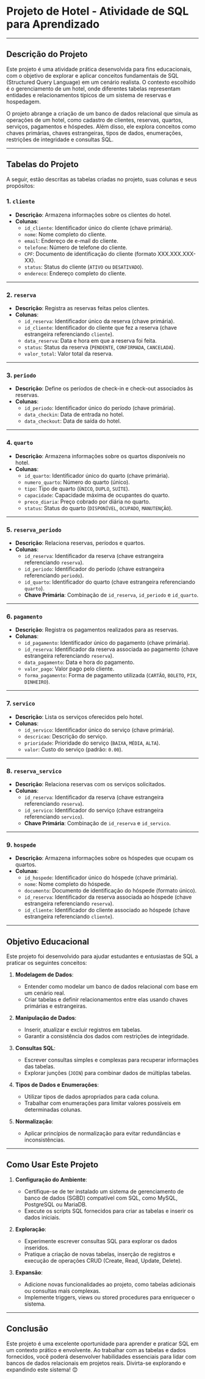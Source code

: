 # **Projeto de Hotel - Atividade de SQL para Aprendizado**

---

## **Descrição do Projeto**

Este projeto é uma atividade prática desenvolvida para fins educacionais, com o objetivo de explorar e aplicar conceitos fundamentais de SQL (Structured Query Language) em um cenário realista. O contexto escolhido é o gerenciamento de um hotel, onde diferentes tabelas representam entidades e relacionamentos típicos de um sistema de reservas e hospedagem.

O projeto abrange a criação de um banco de dados relacional que simula as operações de um hotel, como cadastro de clientes, reservas, quartos, serviços, pagamentos e hóspedes. Além disso, ele explora conceitos como chaves primárias, chaves estrangeiras, tipos de dados, enumerações, restrições de integridade e consultas SQL.

---

## **Tabelas do Projeto**

A seguir, estão descritas as tabelas criadas no projeto, suas colunas e seus propósitos:

### 1. **`cliente`**
- **Descrição**: Armazena informações sobre os clientes do hotel.
- **Colunas**:
  - `id_cliente`: Identificador único do cliente (chave primária).
  - `nome`: Nome completo do cliente.
  - `email`: Endereço de e-mail do cliente.
  - `telefone`: Número de telefone do cliente.
  - `CPF`: Documento de identificação do cliente (formato XXX.XXX.XXX-XX).
  - `status`: Status do cliente (`ATIVO` ou `DESATIVADO`).
  - `endereco`: Endereço completo do cliente.

---

### 2. **`reserva`**
- **Descrição**: Registra as reservas feitas pelos clientes.
- **Colunas**:
  - `id_reserva`: Identificador único da reserva (chave primária).
  - `id_cliente`: Identificador do cliente que fez a reserva (chave estrangeira referenciando `cliente`).
  - `data_reserva`: Data e hora em que a reserva foi feita.
  - `status`: Status da reserva (`PENDENTE`, `CONFIRMADA`, `CANCELADA`).
  - `valor_total`: Valor total da reserva.

---

### 3. **`periodo`**
- **Descrição**: Define os períodos de check-in e check-out associados às reservas.
- **Colunas**:
  - `id_periodo`: Identificador único do período (chave primária).
  - `data_checkin`: Data de entrada no hotel.
  - `data_checkout`: Data de saída do hotel.

---

### 4. **`quarto`**
- **Descrição**: Armazena informações sobre os quartos disponíveis no hotel.
- **Colunas**:
  - `id_quarto`: Identificador único do quarto (chave primária).
  - `numero_quarto`: Número do quarto (único).
  - `tipo`: Tipo de quarto (`ÚNICO`, `DUPLO`, `SUÍTE`).
  - `capacidade`: Capacidade máxima de ocupantes do quarto.
  - `preco_diaria`: Preço cobrado por diária no quarto.
  - `status`: Status do quarto (`DISPONÍVEL`, `OCUPADO`, `MANUTENÇÃO`).

---

### 5. **`reserva_periodo`**
- **Descrição**: Relaciona reservas, períodos e quartos.
- **Colunas**:
  - `id_reserva`: Identificador da reserva (chave estrangeira referenciando `reserva`).
  - `id_periodo`: Identificador do período (chave estrangeira referenciando `periodo`).
  - `id_quarto`: Identificador do quarto (chave estrangeira referenciando `quarto`).
  - **Chave Primária**: Combinação de `id_reserva`, `id_periodo` e `id_quarto`.

---

### 6. **`pagamento`**
- **Descrição**: Registra os pagamentos realizados para as reservas.
- **Colunas**:
  - `id_pagamento`: Identificador único do pagamento (chave primária).
  - `id_reserva`: Identificador da reserva associada ao pagamento (chave estrangeira referenciando `reserva`).
  - `data_pagamento`: Data e hora do pagamento.
  - `valor_pago`: Valor pago pelo cliente.
  - `forma_pagamento`: Forma de pagamento utilizada (`CARTÃO`, `BOLETO`, `PIX`, `DINHEIRO`).

---

### 7. **`servico`**
- **Descrição**: Lista os serviços oferecidos pelo hotel.
- **Colunas**:
  - `id_servico`: Identificador único do serviço (chave primária).
  - `descricao`: Descrição do serviço.
  - `prioridade`: Prioridade do serviço (`BAIXA`, `MÉDIA`, `ALTA`).
  - `valor`: Custo do serviço (padrão: `0.00`).

---

### 8. **`reserva_servico`**
- **Descrição**: Relaciona reservas com os serviços solicitados.
- **Colunas**:
  - `id_reserva`: Identificador da reserva (chave estrangeira referenciando `reserva`).
  - `id_servico`: Identificador do serviço (chave estrangeira referenciando `servico`).
  - **Chave Primária**: Combinação de `id_reserva` e `id_servico`.

---

### 9. **`hospede`**
- **Descrição**: Armazena informações sobre os hóspedes que ocupam os quartos.
- **Colunas**:
  - `id_hospede`: Identificador único do hóspede (chave primária).
  - `nome`: Nome completo do hóspede.
  - `documento`: Documento de identificação do hóspede (formato único).
  - `id_reserva`: Identificador da reserva associada ao hóspede (chave estrangeira referenciando `reserva`).
  - `id_cliente`: Identificador do cliente associado ao hóspede (chave estrangeira referenciando `cliente`).

---

## **Objetivo Educacional**

Este projeto foi desenvolvido para ajudar estudantes e entusiastas de SQL a praticar os seguintes conceitos:

1. **Modelagem de Dados**:
   - Entender como modelar um banco de dados relacional com base em um cenário real.
   - Criar tabelas e definir relacionamentos entre elas usando chaves primárias e estrangeiras.

2. **Manipulação de Dados**:
   - Inserir, atualizar e excluir registros em tabelas.
   - Garantir a consistência dos dados com restrições de integridade.

3. **Consultas SQL**:
   - Escrever consultas simples e complexas para recuperar informações das tabelas.
   - Explorar junções (`JOIN`) para combinar dados de múltiplas tabelas.

4. **Tipos de Dados e Enumerações**:
   - Utilizar tipos de dados apropriados para cada coluna.
   - Trabalhar com enumerações para limitar valores possíveis em determinadas colunas.

5. **Normalização**:
   - Aplicar princípios de normalização para evitar redundâncias e inconsistências.

---

## **Como Usar Este Projeto**

1. **Configuração do Ambiente**:
   - Certifique-se de ter instalado um sistema de gerenciamento de banco de dados (SGBD) compatível com SQL, como MySQL, PostgreSQL ou MariaDB.
   - Execute os scripts SQL fornecidos para criar as tabelas e inserir os dados iniciais.

2. **Exploração**:
   - Experimente escrever consultas SQL para explorar os dados inseridos.
   - Pratique a criação de novas tabelas, inserção de registros e execução de operações CRUD (Create, Read, Update, Delete).

3. **Expansão**:
   - Adicione novas funcionalidades ao projeto, como tabelas adicionais ou consultas mais complexas.
   - Implemente triggers, views ou stored procedures para enriquecer o sistema.

---

## **Conclusão**

Este projeto é uma excelente oportunidade para aprender e praticar SQL em um contexto prático e envolvente. Ao trabalhar com as tabelas e dados fornecidos, você poderá desenvolver habilidades essenciais para lidar com bancos de dados relacionais em projetos reais. Divirta-se explorando e expandindo este sistema! 😊
